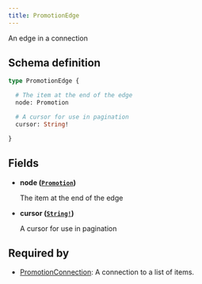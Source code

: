 ```yaml
---
title: PromotionEdge
---
```


An edge in a connection

## Schema definition
```graphql
type PromotionEdge {

  # The item at the end of the edge
  node: Promotion

  # A cursor for use in pagination
  cursor: String!

}
```

## Fields

* **node ([`Promotion`](graphql/schema/promotion.md))**

  The item at the end of the edge

* **cursor ([`String!`](graphql/schema/string.md))**

  A cursor for use in pagination


## Required by
* [PromotionConnection](graphql/schema/promotionconnection.md): A connection to a list of items.
